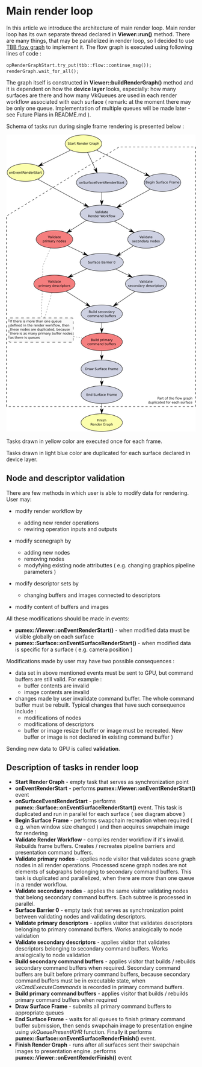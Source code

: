 # Main render loop

In this article we introduce the architecture of main render loop. Main render loop has its own separate thread declared in **Viewer::run()** method. There are many things, that may be parallelized in render loop, so I decided to use [TBB flow graph](https://www.threadingbuildingblocks.org/) to implement it. The flow graph is executed using following lines of code :

```
opRenderGraphStart.try_put(tbb::flow::continue_msg());
renderGraph.wait_for_all();
```

The graph itself is constructed in **Viewer::buildRenderGraph()** method and it is dependent on how the **device layer** looks, especially: how many surfaces are there and how many VkQueues are used in each render workflow associated with each surface ( remark: at the moment there may be only one queue. Implementation of multiple queues will be made later - see Future Plans in README.md ). 

Schema of tasks run during single frame rendering is presented below :

![render loop](images/RenderLoop.png)

Tasks drawn in yellow color are executed once for each frame. 

Tasks drawn in light blue color are duplicated for each surface declared in device layer.

## Node and descriptor validation

There are few methods in which user is able to modify data for rendering. User may:

- modify render workflow by
  - adding new render operations
  - rewiring operation inputs and outputs

- modify scenegraph by 
  - adding new nodes
  - removing nodes
  - modyfying existing node attributtes ( e.g. changing graphics pipeline parameters )
- modify descriptor sets by
  - changing buffers and images connected to descriptors
- modify content of buffers and images



All these modifications should be made in events:

- **pumex::Viewer::onEventRenderStart()** - when modified data must be visible globally on each surface
- **pumex::Surface::onEventSurfaceRenderStart()** - when modified data is specific for a surface ( e.g. camera position )



Modifications made by user may have two possible consequences :

- data set in above mentioned events must be sent to GPU, but command buffers are still valid. For example :
  - buffer contents are invalid
  - image contents are invalid
- changes made by user invalidate command buffer. The whole command buffer must be rebuilt. Typical changes that have such consequence include :
  - modifications of nodes
  - modifications of descriptors
  - buffer or image resize ( buffer or image must be recreated. New buffer or image is not declared in existing command buffer )

Sending new data to GPU is called **validation**. 



## Description of tasks in render loop

- **Start Render Graph** - empty task that serves as synchronization point
- **onEventRenderStart** - performs **pumex::Viewer::onEventRenderStart()** event
- **onSurfaceEventRenderStart** - performs **pumex::Surface::onEventSurfaceRenderStart()** event. This task is duplicated and run in parallel for each surface ( see diagram above )
- **Begin Surface Frame** - performs swapchain recreation when required ( e.g. when window size changed ) and then acquires swapchain image for rendering
- **Validate Render Workflow** - compiles render workflow if it's invalid. Rebuilds frame buffers. Creates / recreates pipeline barriers and presentation command buffers.
- **Validate primary nodes** - applies node visitor that validates scene graph nodes in all render operations. Processed scene graph nodes are not elements of subgraphs belonging to secondary command buffers. This task is duplicated and parallelized, when there are more than one queue in a render workflow.
- **Validate secondary nodes** - applies the same visitor validating nodes that belong secondary command buffers. Each subtree is processed in parallel.
- **Surface Barrier 0** - empty task that serves as synchronization point between validating nodes and validating descriptors.
- **Validate primary descriptors** - applies visitor that validates descriptors belonging to primary command buffers. Works analogically to node validation
- **Validate secondary descriptors** - applies visitor that validates descriptors belonging to secondary command buffers. Works analogically to node validation
- **Build secondary command buffers** - applies visitor that builds / rebuilds secondary command buffers when required. Secondary command buffers are built before primary command buffers, because secondary command buffers must be in executable state, when *vkCmdExecuteCommands* is recorded in primary command buffers.
- **Build primary command buffers** - applies visitor that builds / rebuilds primary command buffers when required
- **Draw Surface Frame** - submits all primary command buffers to appropriate queues
- **End Surface Frame** - waits for all queues to finish primary command buffer submission, then sends swapchain image to presentation engine using *vkQueuePresentKHR* function. Finally it performs **pumex::Surface::onEventSurfaceRenderFinish()** event.
- **Finish Render Graph** - runs after all surfaces sent their swapchain images to presentation engine. performs **pumex::Viewer::onEventRenderFinish()** event